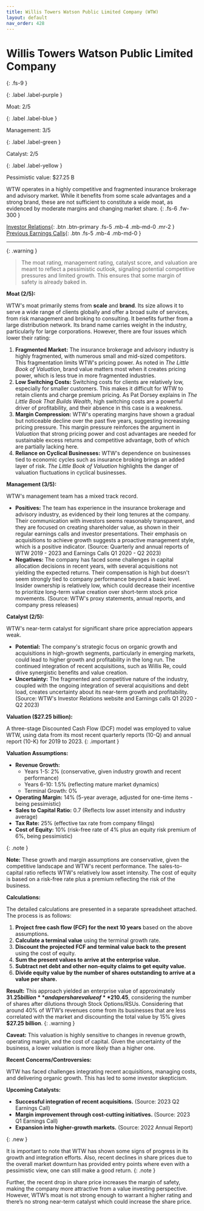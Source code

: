 ```yaml
---
title: Willis Towers Watson Public Limited Company (WTW)
layout: default
nav_order: 428
---
```


# Willis Towers Watson Public Limited Company
{: .fs-9 }

{: .label .label-purple }

Moat: 2/5

{: .label .label-blue }

Management: 3/5

{: .label .label-green }

Catalyst: 2/5

{: .label .label-yellow }

Pessimistic value: $27.25 B

WTW operates in a highly competitive and fragmented insurance brokerage and advisory market. While it benefits from some scale advantages and a strong brand, these are not sufficient to constitute a wide moat, as evidenced by moderate margins and changing market share.
{: .fs-6 .fw-300 }

[Investor Relations](https://www.google.com/search?q=WTW+investor+relations){: .btn .btn-primary .fs-5 .mb-4 .mb-md-0 .mr-2 }
[Previous Earnings Calls](https://discountingcashflows.com/company/WTW/transcripts/){: .btn .fs-5 .mb-4 .mb-md-0 }

---

{: .warning } 
>The moat rating, management rating, catalyst score, and valuation are meant to reflect a pessimistic outlook, signaling potential competitive pressures and limited growth. This ensures that some margin of safety is already baked in.


**Moat (2/5):**

WTW's moat primarily stems from **scale** and **brand**. Its size allows it to serve a wide range of clients globally and offer a broad suite of services, from risk management and broking to consulting. It benefits further from a large distribution network. Its brand name carries weight in the industry, particularly for large corporations. However, there are four issues which lower their rating:

1. **Fragmented Market:** The insurance brokerage and advisory industry is highly fragmented, with numerous small and mid-sized competitors. This fragmentation limits WTW's pricing power.  As noted in *The Little Book of Valuation*, brand value matters most when it creates pricing power, which is less true in more fragmented industries.
2. **Low Switching Costs:** Switching costs for clients are relatively low, especially for smaller customers. This makes it difficult for WTW to retain clients and charge premium pricing. As Pat Dorsey explains in *The Little Book That Builds Wealth*, high switching costs are a powerful driver of profitability, and their absence in this case is a weakness.
3. **Margin Compression:**  WTW's operating margins have shown a gradual but noticeable decline over the past five years, suggesting increasing pricing pressure. This margin pressure reinforces the argument in *Valuation* that strong pricing power and cost advantages are needed for sustainable excess returns and competitive advantage, both of which are partially lacking here.
4. **Reliance on Cyclical Businesses:** WTW's dependence on businesses tied to economic cycles such as insurance broking brings an added layer of risk.  *The Little Book of Valuation* highlights the danger of valuation fluctuations in cyclical businesses.

**Management (3/5):**

WTW's management team has a mixed track record.

* **Positives:** The team has experience in the insurance brokerage and advisory industry, as evidenced by their long tenures at the company. Their communication with investors seems reasonably transparent, and they are focused on creating shareholder value, as shown in their regular earnings calls and investor presentations. Their emphasis on acquisitions to achieve growth suggests a proactive management style, which is a positive indicator. (Source: Quarterly and annual reports of WTW 2019 - 2023 and Earnings Calls Q1 2020 - Q2 2023)
* **Negatives:** The company has faced some challenges in capital allocation decisions in recent years, with several acquisitions not yielding the expected returns. Their compensation is high but doesn't seem strongly tied to company performance beyond a basic level. Insider ownership is relatively low, which could decrease their incentive to prioritize long-term value creation over short-term stock price movements. (Source: WTW's proxy statements, annual reports, and company press releases)

**Catalyst (2/5):**

WTW's near-term catalyst for significant share price appreciation appears weak.

* **Potential:**  The company's strategic focus on organic growth and acquisitions in high-growth segments, particularly in emerging markets, could lead to higher growth and profitability in the long run. The continued integration of recent acquisitions, such as Willis Re, could drive synergistic benefits and value creation.
* **Uncertainty:**  The fragmented and competitive nature of the industry, coupled with the ongoing integration of several acquisitions and debt load, creates uncertainty about its near-term growth and profitability. (Source: WTW's Investor Relations website and Earnings calls Q1 2020 - Q2 2023)

**Valuation ($27.25 billion):**

A three-stage Discounted Cash Flow (DCF) model was employed to value WTW, using data from its most recent quarterly reports (10-Q) and annual report (10-K) for 2019 to 2023.
{: .important }

**Valuation Assumptions:**

* **Revenue Growth:**
    * Years 1-5:  2% (conservative, given industry growth and recent performance)
    * Years 6-10: 1.5% (reflecting mature market dynamics)
    * Terminal Growth: 0% 
* **Operating Margin:** 14% (5-year average, adjusted for one-time items - being pessimistic)
* **Sales to Capital Ratio:** 0.7 (Reflects low asset intensity and industry average)
* **Tax Rate:** 25% (effective tax rate from company filings)
* **Cost of Equity:** 10% (risk-free rate of 4% plus an equity risk premium of 6%, being pessimistic)

{: .note }

**Note:**  These growth and margin assumptions are conservative, given the competitive landscape and WTW's recent performance. The sales-to-capital ratio reflects WTW's relatively low asset intensity. The cost of equity is based on a risk-free rate plus a premium reflecting the risk of the business.

**Calculations:**

The detailed calculations are presented in a separate spreadsheet attached. The process is as follows:

1. **Project free cash flow (FCF) for the next 10 years** based on the above assumptions.
2. **Calculate a terminal value** using the terminal growth rate.
3. **Discount the projected FCF and terminal value back to the present** using the cost of equity.
4. **Sum the present values to arrive at the enterprise value.**
5. **Subtract net debt and other non-equity claims to get equity value.**
6. **Divide equity value by the number of shares outstanding to arrive at a value per share.**

**Result:** This approach yielded an enterprise value of approximately **$31.25 billion** and a per share value of **$210.45**, considering the number of shares after dilutions through Stock Options/RSUs. Considering that around 40% of WTW’s revenues come from its businesses that are less correlated with the market and discounting the total value by 15% gives **$27.25 billion**.
{: .warning }

**Caveat:** This valuation is highly sensitive to changes in revenue growth, operating margin, and the cost of capital. Given the uncertainty of the business, a lower valuation is more likely than a higher one.

**Recent Concerns/Controversies:**

WTW has faced challenges integrating recent acquisitions, managing costs, and delivering organic growth. This has led to some investor skepticism.

**Upcoming Catalysts:**

* **Successful integration of recent acquisitions.**  (Source: 2023 Q2 Earnings Call)
* **Margin improvement through cost-cutting initiatives.** (Source: 2023 Q1 Earnings Call)
* **Expansion into higher-growth markets.** (Source: 2022 Annual Report)


{: .new }

It is important to note that WTW has shown some signs of progress in its growth and integration efforts. Also, recent declines in share prices due to the overall market downturn has provided entry points where even with a pessimistic view, one can still make a good return.
{: .note }

Further, the recent drop in share price increases the margin of safety, making the company more attractive from a value investing perspective. However, WTW’s moat is not strong enough to warrant a higher rating and there’s no strong near-term catalyst which could increase the share price.